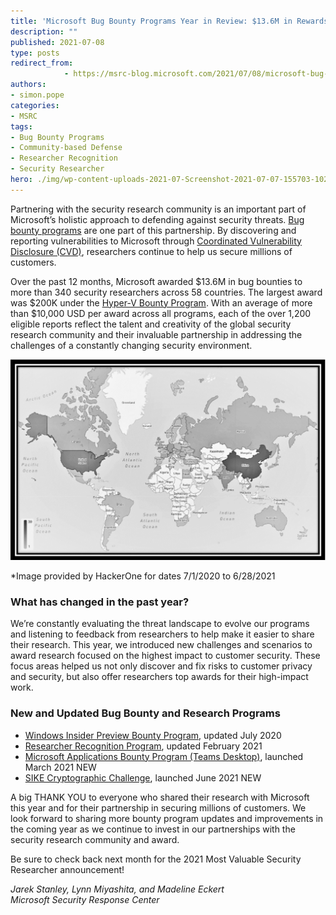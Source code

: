 ```yaml
---
title: 'Microsoft Bug Bounty Programs Year in Review: $13.6M in Rewards'
description: ""
published: 2021-07-08
type: posts
redirect_from:
            - https://msrc-blog.microsoft.com/2021/07/08/microsoft-bug-bounty-programs-year-in-review-13-6m-in-rewards/
authors:
- simon.pope
categories:
- MSRC
tags:
- Bug Bounty Programs
- Community-based Defense
- Researcher Recognition
- Security Researcher
hero: ./img/wp-content-uploads-2021-07-Screenshot-2021-07-07-155703-1024x653.png
---
```

<!-- wp:paragraph -->

Partnering with the security research community is an important part of Microsoft’s holistic approach to defending against security threats. [Bug bounty programs](https://www.microsoft.com/en-us/msrc/bounty?rtc=1) are one part of this partnership. By discovering and reporting vulnerabilities to Microsoft through [Coordinated Vulnerability Disclosure (CVD)](https://www.microsoft.com/en-us/msrc/cvd), researchers continue to help us secure millions of customers.

<!-- /wp:paragraph -->

<!-- wp:paragraph -->

Over the past 12 months, Microsoft awarded $13.6M in bug bounties to more than 340 security researchers across 58 countries. The largest award was $200K under the [Hyper-V Bounty Program](https://www.microsoft.com/en-us/msrc/bounty-hyper-v?rtc=1). With an average of more than \$10,000 USD per award across all programs, each of the over 1,200 eligible reports reflect the talent and creativity of the global security research community and their invaluable partnership in addressing the challenges of a constantly changing security environment.

<!-- /wp:paragraph -->

<!-- wp:image {"id":13184,"sizeSlug":"large","linkDestination":"none"} -->

![Image provided by HackerOne, global map](./img/wp-content-uploads-2021-07-Screenshot-2021-07-07-155703-1024x653.png)

\*Image provided by HackerOne for dates 7/1/2020 to 6/28/2021

<!-- /wp:image -->

<!-- wp:heading {"level":3} -->

### **What has changed in the past year?**

<!-- /wp:heading -->

<!-- wp:paragraph -->

We’re constantly evaluating the threat landscape to evolve our programs and listening to feedback from researchers to help make it easier to share their research. This year, we introduced new challenges and scenarios to award research focused on the highest impact to customer security. These focus areas helped us not only discover and fix risks to customer privacy and security, but also offer researchers top awards for their high-impact work.

<!-- /wp:paragraph -->

<!-- wp:heading {"level":3} -->

### **New and Updated Bug Bounty and Research Programs**

<!-- /wp:heading -->

<!-- wp:list -->

- [Windows Insider Preview Bounty Program](https://msrc-blog.microsoft.com/2020/07/24/updates-to-the-windows-insider-preview-bounty-program/), updated July 2020
- [Researcher Recognition Program](https://www.microsoft.com/en-us/msrc/researcher-recognition-program), updated February 2021
- [Microsoft Applications Bounty Program (Teams Desktop)](https://www.microsoft.com/en-us/msrc/bounty-applications), launched March 2021 NEW
- [SIKE Cryptographic Challenge](https://www.microsoft.com/en-us/msrc/sike-cryptographic-challenge?rtc=1), launched June 2021 NEW

<!-- /wp:list -->

<!-- wp:paragraph -->

A big THANK YOU to everyone who shared their research with Microsoft this year and for their partnership in securing millions of customers. We look forward to sharing more bounty program updates and improvements in the coming year as we continue to invest in our partnerships with the security research community and award.

<!-- /wp:paragraph -->

<!-- wp:paragraph -->

Be sure to check back next month for the 2021 Most Valuable Security Researcher announcement!

<!-- /wp:paragraph -->

<!-- wp:paragraph -->

_Jarek Stanley, Lynn Miyashita, and Madeline Eckert_  
_Microsoft Security Response Center_

<!-- /wp:paragraph -->
